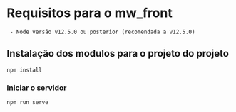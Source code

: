# Requisitos para o mw_front
```
 - Node versão v12.5.0 ou posterior (recomendada a v12.5.0)
```

## Instalação dos modulos para o projeto do projeto
```
npm install
```

### Iniciar o servidor
```
npm run serve
```
